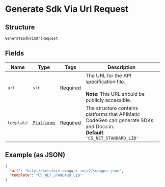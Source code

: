 
# Generate Sdk Via Url Request

## Structure

`GenerateSdkViaUrlRequest`

## Fields

| Name | Type | Tags | Description |
|  --- | --- | --- | --- |
| `url` | `str` | Required | The URL for the API specification file.<br><br>**Note:** This URL should be publicly accessible. |
| `template` | [`Platforms`](../../doc/models/platforms.md) | Required | The structure contains platforms that APIMatic CodeGen can generate SDKs and Docs in.<br>**Default**: `'CS_NET_STANDARD_LIB'` |

## Example (as JSON)

```json
{
  "url": "http://petstore.swagger.io/v2/swagger.json",
  "template": "CS_NET_STANDARD_LIB"
}
```

